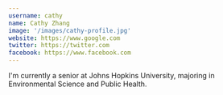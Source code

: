 ```yaml
---
username: cathy
name: Cathy Zhang
image: '/images/cathy-profile.jpg'
website: https://www.google.com
twitter: https://twitter.com
facebook: https://www.facebook.com
---
```


I'm currently a senior at Johns Hopkins University, majoring in Environmental Science and Public Health. 